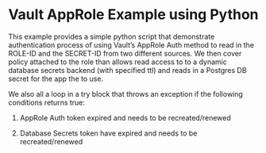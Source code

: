 # Vault AppRole Example using Python 

This example provides a simple python script that demonstrate authentication process of using Vault’s AppRole Auth method to read in the ROLE-ID and the SECRET-ID from two different sources.  We then cover policy attached to the role than allows read access to to a dynamic database secrets backend (with specified ttl) and reads in a Postgres DB secret for the app the to use.

We also all a loop in a try block that throws an exception if the following conditions returns true:

1. AppRole Auth token expired and needs to be recreated/renewed

2. Database Secrets token have expired and needs to be recreated/renewed


